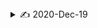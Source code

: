 <details>
<summary>✍️ 2020-Dec-19</summary>

[유데미 자바스크립트 코스 101-107](https://til-blog.vercel.app/#/tutorials/%EC%9C%A0%EB%8D%B0%EB%AF%B8-%EC%9E%90%EB%B0%94%EC%8A%A4%ED%81%AC%EB%A6%BD%ED%8A%B8-%EC%BD%94%EC%8A%A4/Udemy_javascript_class?id=_101)

</details>
